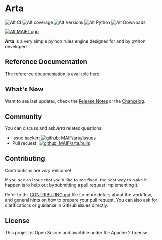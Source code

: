# Arta

![Alt CI](https://github.com/MAIF/arta/actions/workflows/ci-cd.yml/badge.svg?branch=main)
![Alt coverage](https://img.shields.io/badge/coverage-90%25-dark_green)
![Alt Versions](https://img.shields.io/pypi/v/arta)
![Alt Python](https://img.shields.io/pypi/pyversions/arta)
![Alt Downloads](https://img.shields.io/pypi/dm/arta)

[![Alt MAIF Logo](https://static.maif.fr/resources/img/logo-maif.svg)](https://www.maif.fr/)

**Arta** is a very simple python rules engine designed for and by python developers.

## Reference Documentation

The reference documentation is available [here](https://pages.github.com/MAIF/arta).

## What's New

Want to see last updates, check the [Release Notes](https://github.com/MAIF/arta/releases) or the [Changelog](./CHANGELOG.md).

## Community
You can discuss and ask *Arta* related questions:

- Issue tracker: [![github: MAIF/arta/issues](https://img.shields.io/github/issues/MAIF/arta.svg)](https://github.com/MAIF/arta/issues)
- Pull request: [![github: MAIF/arta/pulls](https://img.shields.io/github/issues-pr/MAIF/arta.svg)](https://github.com/MAIF/arta/pulls)

## Contributing

Contributions are *very* welcome!

If you see an issue that you'd like to see fixed, the best way to make it happen is to help out by submitting a pull request implementing it.

Refer to the [CONTRIBUTING.md](./CONTRIBUTING.md) file for more details about the workflow,
and general hints on how to prepare your pull request. You can also ask for clarifications or guidance in GitHub issues directly.

## License

This project is Open Source and available under the Apache 2 License.